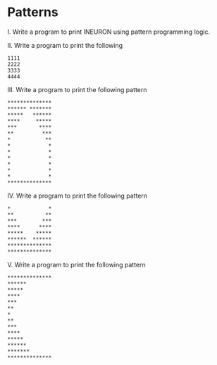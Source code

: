# Patterns


I. Write a program to print INEURON using pattern programming logic.

II. Write a program to print the following

    1111
    2222
    3333
    4444
   
III. Write a program to print the following pattern

    **************
    ****** *******
    *****   ******
    ****     *****
    ***       ****
    **         ***
    *           **
    *            *
    *            *
    *            *
    *            *
    *            *
    *            *
    **************
  
  IV. Write a program to print the following pattern
  
      
      
      
    *            *
    **          **
    ***        ***
    ****      ****
    *****    *****
    ******  ******
    **************
    **************
    
   V. Write a program to print the following pattern
    
    **************
    ******        
    *****         
    ****          
    ***           
    **            
    *             
    **            
    ***           
    ****          
    *****         
    ******        
    *******       
    **************
